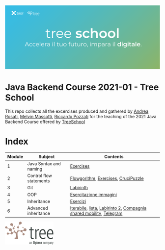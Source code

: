 ![TreeSchool](./assets/treeschool_header.png)

# Java Backend Course 2021-01 - Tree School

This repo collects all the excercises produced and gathered by [Andrea Rosati](https://github.com/Jaeger87), [Melvin Massotti](https://github.com/melvinm99), [Riccardo Pozzati](https://github.com/jetser94) for the teaching of the 2021 Java Backend Course offered by [TreeSchool](https://tree.it/school/)

# Index

| Module | Subject | Contents                                                                                      |
|--------|---------|-------------------------------------------------------------------------------------------|
| 1      | Java Syntax and naming    | [Exercises](https://github.com/Backend-Developer-School-Tree/Corso-Java-backend-2021-01/tree/main/module_01) |
| 2      |  Control flow statements| [Flowgorithm](https://github.com/Backend-Developer-School-Tree/Corso-Java-backend-2021-01/tree/main/module_02/Flowgorithm), [Exercises](https://github.com/Backend-Developer-School-Tree/Corso-Java-backend-2021-01/tree/main/module_02), [CruciPuzzle](https://github.com/Backend-Developer-School-Tree/Corso-Java-backend-2021-01/tree/main/module_02/CruciPuzzle) |
| 3      | Git                      | [Labirinth](https://github.com/Backend-Developer-School-Tree/Corso-Java-backend-2021-01/tree/main/module_03) |
| 4      | OOP                      | [Esercitazione immagini](https://github.com/Backend-Developer-School-Tree/Corso-Java-backend-2021-01/tree/main/module_04/esercitazione%20immagini) |
| 5      | Inheritance                      | [Esercizi](https://github.com/Backend-Developer-School-Tree/Corso-Java-backend-2021-01/tree/main/module_05) |
| 6      | Advanced inheritance                      | [Iterabile](https://github.com/Backend-Developer-School-Tree/Corso-Java-backend-2021-01/tree/main/module_06/iterabile),  [lista](https://github.com/Backend-Developer-School-Tree/Corso-Java-backend-2021-01/tree/main/module_06/lista), [Labirinto 2](https://github.com/Backend-Developer-School-Tree/Corso-Java-backend-2021-01/tree/main/module_06/Labirinto_2), [Compagnia shared mobility](https://github.com/Backend-Developer-School-Tree/Corso-Java-backend-2021-01/tree/main/module_06/CompagniaSharedMobility), [Telegram](https://github.com/Backend-Developer-School-Tree/Corso-Java-backend-2021-01/tree/main/module_06/Telegram)




<img src="assets/treelogo.png" height="75">
